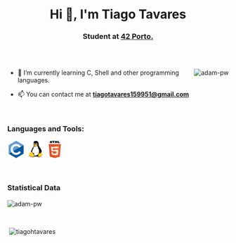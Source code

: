 <h1 align="center">Hi 👋, I'm Tiago Tavares</h1>
<h3 align="center">Student at <a href="https://www.42porto.com/"> 42 Porto. </a></h3>

<br>

<br>

<p><img align="right" src="https://github.com/Adam-pw/Adam-pw/blob/main/animation_500_kxa883sd.gif" alt="adam-pw" /></p>


- 🌱 I’m currently learning C, Shell and other programming languages.

- 📫 You can contact me at **tiagotavares159951@gmail.com**

<br>

<h3 align="left">Languages and Tools:</h3>

<p align="left">
      <img src="https://raw.githubusercontent.com/devicons/devicon/master/icons/c/c-original.svg"
      alt="c" width="40" height="40" />
      <img src="https://github.com/devicons/devicon/blob/master/icons/linux/linux-original.svg"
      alt="c" width="40" height="40" /> 
      <img src="https://raw.githubusercontent.com/devicons/devicon/master/icons/html5/html5-original-wordmark.svg"
      alt="html5" width="40" height="40" />
 </p>

<br>

<h3>Statistical Data </h3>
<p><img align="center"
    src="https://github-readme-stats.vercel.app/api/top-langs?username=tiagohtavares&show_icons=true&locale=en&bg_color=0d1117&text_color=ffffff&layout=compact"
    alt="adam-pw" 
    bg_color=#808080/></p>

<br>

<p>&nbsp;<img align="center" src="https://github-readme-stats.vercel.app/api?username=tiagohtavares&show_icons=true&locale=en&bg_color=0d1117&text_color=ffffff&repo=convoychat"
    alt="tiagohtavares" /></p>

<br>

<!--Template of readme from https://github.com/durgeshsamariya/awesome-github-profile-readme-templates/blob/master/templates/Adam-pw.md -->
